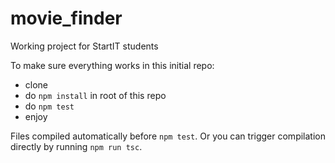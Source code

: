 # movie_finder
Working project for StartIT students


To make sure everything works in this initial repo:
- clone
- do `npm install` in root of this repo
- do `npm test`
- enjoy


Files compiled automatically before `npm test`. 
Or you can trigger compilation directly by running `npm run tsc`.

